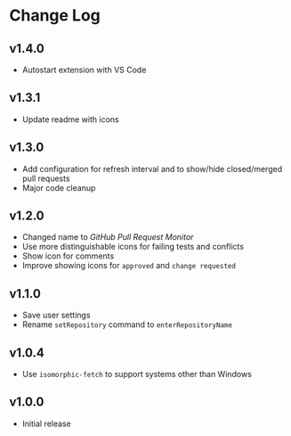 # Change Log

## v1.4.0
- Autostart extension with VS Code

## v1.3.1
- Update readme with icons

## v1.3.0
- Add configuration for refresh interval and to show/hide closed/merged pull requests
- Major code cleanup

## v1.2.0
- Changed name to *GitHub Pull Request Monitor*
- Use more distinguishable icons for failing tests and conflicts
- Show icon for comments
- Improve showing icons for `approved` and `change requested`

## v1.1.0
- Save user settings
- Rename `setRepository` command to `enterRepositoryName`

## v1.0.4
- Use `isomorphic-fetch` to support systems other than Windows

## v1.0.0
- Initial release
